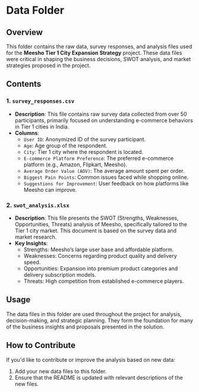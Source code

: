 # Data Folder

## Overview
This folder contains the raw data, survey responses, and analysis files used for the **Meesho Tier 1 City Expansion Strategy** project. These data files were critical in shaping the business decisions, SWOT analysis, and market strategies proposed in the project.

## Contents

### 1. `survey_responses.csv`
- **Description**: This file contains raw survey data collected from over 50 participants, primarily focused on understanding e-commerce behaviors in Tier 1 cities in India.
- **Columns**:
  - `User ID`: Anonymized ID of the survey participant.
  - `Age`: Age group of the respondent.
  - `City`: Tier 1 city where the respondent is located.
  - `E-commerce Platform Preference`: The preferred e-commerce platform (e.g., Amazon, Flipkart, Meesho).
  - `Average Order Value (AOV)`: The average amount spent per order.
  - `Biggest Pain Points`: Common issues faced while shopping online.
  - `Suggestions for Improvement`: User feedback on how platforms like Meesho can improve.

### 2. `swot_analysis.xlsx`
- **Description**: This file presents the SWOT (Strengths, Weaknesses, Opportunities, Threats) analysis of Meesho, specifically tailored to the Tier 1 city market. This document is based on the survey data and market research.
- **Key Insights**:
  - Strengths: Meesho’s large user base and affordable platform.
  - Weaknesses: Concerns regarding product quality and delivery speed.
  - Opportunities: Expansion into premium product categories and delivery subscription models.
  - Threats: High competition from established e-commerce players.

## Usage
The data files in this folder are used throughout the project for analysis, decision-making, and strategic planning. They form the foundation for many of the business insights and proposals presented in the solution.

## How to Contribute
If you'd like to contribute or improve the analysis based on new data:
1. Add your new data files to this folder.
2. Ensure that the README is updated with relevant descriptions of the new files.
